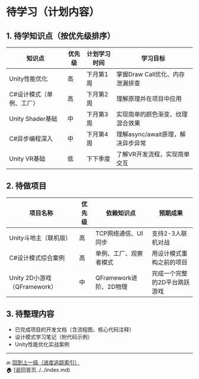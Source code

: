 # 待学习（计划内容）

## 1. 待学知识点（按优先级排序）
| 知识点                | 优先级 | 计划学习时间 | 学习目标                          |
|-----------------------|--------|--------------|-----------------------------------|
| Unity性能优化         | 高     | 下月第1周    | 掌握Draw Call优化、内存泄漏排查    |
| C#设计模式（单例、工厂）| 高     | 下月第2周    | 理解原理并在项目中应用            |
| Unity Shader基础      | 中     | 下月第3周    | 实现简单的颜色渐变、纹理混合效果  |
| C#异步编程深入        | 中     | 下月第4周    | 理解async/await原理，解决异步异常  |
| Unity VR基础          | 低     | 下下季度     | 了解VR开发流程，实现简单交互      |

## 2. 待做项目
| 项目名称                | 优先级 | 依赖知识点                          | 预期成果                          |
|-------------------------|--------|-----------------------------------|-----------------------------------|
| Unity斗地主（联机版）   | 高     | TCP网络通信、UI同步                | 支持2-3人联机对战                 |
| C#设计模式综合案例      | 高     | 单例、工厂、观察者模式             | 用设计模式重构之前的项目          |
| Unity 2D小游戏（QFramework）| 中   | QFramework进阶、2D物理             | 完成一个完整的2D平台跳跃游戏      |

## 3. 待整理内容
- 已完成项目的开发文档（含流程图、核心代码注释）
- 设计模式学习笔记（附代码示例）
- Unity性能优化实战案例

---
🔙 [回到上一级（进度追踪索引）](index.md)  
🏠 [返回首页../../index.md)
